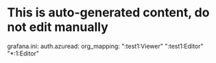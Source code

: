 # This is auto-generated content, do not edit manually
grafana.ini:
  auth.azuread:
    org_mapping: "\:test1:Viewer\" "\:test1:Editor\" "\*:1:Editor\"
